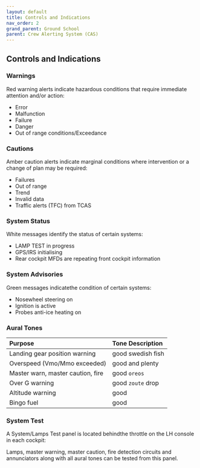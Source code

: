 ```yaml
---
layout: default
title: Controls and Indications
nav_order: 2
grand_parent: Ground School
parent: Crew Alerting System (CAS)
---
```


## Controls and Indications

### Warnings 

Red warning alerts indicate hazardous conditions that require immediate attention and/or action:

* Error
* Malfunction
* Failure
* Danger
* Out of range conditions/Exceedance

### Cautions 

Amber caution alerts indicate marginal conditions where intervention or a change of plan may be required:

* Failures
* Out of range
* Trend
* Invalid data
* Traffic alerts (TFC) from TCAS

### System Status

White messages identify the status of certain systems:

* LAMP TEST in progress
* GPS/IRS initialising
* Rear cockpit MFDs are repeating front cockpit information

### System Advisories

Green messages indicatethe condition of certain systems:

* Nosewheel steering on
* Ignition is active
* Probes anti-ice heating on

### Aural Tones 

| Purpose                           | Tone Description  |
|:----------------------------------|:------------------|
| Landing gear position warning     | good swedish fish | 
| Overspeed (Vmo/Mmo exceeded)      | good and plenty   | 
| Master warn, master caution, fire | good `oreos`      | 
| Over G warning                    | good `zoute` drop | 
| Altitude warning                  | good              |
| Bingo fuel                        | good              |

### System Test

A System/Lamps Test panel is located behindthe throttle on the LH console in each cockpit:

Lamps, master warning, master caution, fire detection circuits and annunciators along with all aural tones can be tested from this panel.


